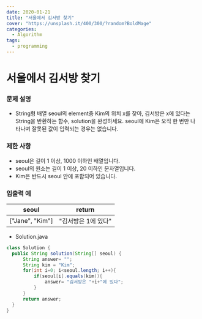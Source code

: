 ```yaml
---
date: 2020-01-21
title: "서울에서 김서방 찾기"
cover: "https://unsplash.it/400/300/?random?BoldMage"
categories:
  - Algorithm
tags:
  - programming
---
```


# 서울에서 김서방 찾기

### 문제 설명

- String형 배열 seoul의 element중 Kim의 위치 x를 찾아, 김서방은 x에 있다는 String을 반환하는 함수, solution을 완성하세요. seoul에 Kim은 오직 한 번만 나타나며 잘못된 값이 입력되는 경우는 없습니다.

### 제한 사항

- seoul은 길이 1 이상, 1000 이하인 배열입니다.
- seoul의 원소는 길이 1 이상, 20 이하인 문자열입니다.
- Kim은 반드시 seoul 안에 포함되어 있습니다.

### 입출력 예

|      seoul      |       return        |
| :-------------: | :-----------------: |
| ["Jane", "Kim"] | "김서방은 1에 있다" |

- Solution.java

```java
class Solution {
  public String solution(String[] seoul) {
      String answer= "";
      String kim = "Kim";
      for(int i=0; i<seoul.length; i++){
          if(seoul[i].equals(kim)){
              answer= "김서방은 "+i+"에 있다";
          }
      }
      return answer;
  }
}
```
